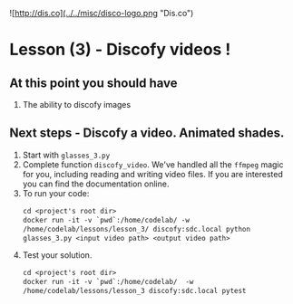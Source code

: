 ![http://dis.co](../../misc/disco-logo.png "Dis.co")

# Lesson (3) - Discofy videos !
## At this point you should have
1. The ability to discofy images 

## Next steps - Discofy a video. Animated shades.
1. Start with `glasses_3.py`
1. Complete function `discofy_video`. We've handled all the `ffmpeg` magic for 
you, including reading and writing video files. 
If you are interested you can find the documentation online. 
1. To run your code:
    ```{r, engine='bash', discofy_video}
    cd <project's root dir> 
    docker run -it -v `pwd`:/home/codelab/ -w /home/codelab/lessons/lesson_3/ discofy:sdc.local python glasses_3.py <input video path> <output video path>
    ``` 
1. Test your solution. 
    ```{r, engine='bash', run_pytest}
    cd <project's root dir>
    docker run -it -v `pwd`:/home/codelab/  -w /home/codelab/lessons/lesson_3 discofy:sdc.local pytest
    ```

